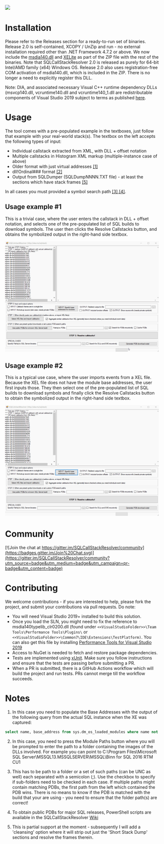 [![](https://github.com/arvindshmicrosoft/SQLCallStackResolver/workflows/Build%20SQLCallStackResolver/badge.svg)](https://github.com/arvindshmicrosoft/SQLCallStackResolver/actions)
# Installation
Please refer to the Releases section for a ready-to-run set of binaries. Release 2.0 is self-contained, XCOPY / UnZip and run - no external installation required other than .NET Framework 4.7.2 or above. We now include the [msdia140.dll](https://blogs.msdn.microsoft.com/calvin_hsia/2016/07/30/whats-in-a-pdb-file-use-the-debug-interface-access-sdk/) and [XELite](https://www.nuget.org/packages/Microsoft.SqlServer.XEvent.XELite/) as part of the ZIP file with the rest of the binaries. Note that SQLCallStackResolver 2.0 is released as purely for 64-bit Intel/AMD family (x64) Windows OS. Release 2.0 also uses registration-free COM activation of msdia140.dll, which is included in the ZIP. There is no longer a need to explicitly register this DLL.

Note: DIA, and associated necessary Visual C++ runtime dependency DLLs (msvcp140.dll, vcruntime140.dll and vcruntime140_1.dll are redistributable components of Visual Studio 2019 subject to terms as published [here](https://docs.microsoft.com/en-us/visualstudio/releases/2019/redistribution).

# Usage
The tool comes with a pre-populated example in the textboxes, just follow that example with your real-world stack(s). The textbox on the left accepts the following types of input:

* Individual callstack extracted from XML, with DLL + offset notation
* Multiple callstacks in Histogram XML markup (multiple-instance case of above)
* Older format with just virtual addresses [[1]](#footnote1)
* dll!Ordinal### format [[2]](#footnote2)
* Output from SQLDumper (SQLDumpNNNN.TXT file) - at least the sections which have stack frames [[5]](#footnote5)

In all cases you must provided a symbol search path [[3]](#footnote3),[[4]](#footnote4).

## Usage example #1
This is a trivial case, where the user enters the callstack in DLL + offset notation, and selects one of the pre-populated list of SQL builds to download symbols. The user then clicks the Resolve Callstacks button, and obtains the symbolized output in the right-hand side textbox.

![](images/1_ModOffset_Text.gif)

## Usage example #2
This is a typical use case, where the user imports events from a XEL file. Because the XEL file does not have the module base addresses, the user first inputs those. They then select one of the pre-populated list of SQL builds to download symbols and finally click the Resolve Callstacks button to obtain the symbolized output in the right-hand side textbox.

![](images/2_XEL_Address.gif)

# Community
[![Join the chat at https://gitter.im/SQLCallStackResolver/community](https://badges.gitter.im/Join%20Chat.svg)](https://gitter.im/SQLCallStackResolver/community?utm_source=badge&utm_medium=badge&utm_campaign=pr-badge&utm_content=badge)

# Contributing
We welcome contributions - if you are interested to help, please fork the project, and submit your contributions via pull requests. Do note:

* You will need Visual Studio 2019+ installed to build this solution.
* Once you load the SLN, you might need to fix the reference to msdia140typelib_clr0200.dll (found under `<<VisualStudioFolder>>\Team Tools\Performance Tools\Plugins\` or `<<VisualStudioFolder>>\Common7\IDE\Extensions\TestPlatform)`. You can also get this file by installing [Performance Tools for Visual Studio 2019](https://visualstudio.microsoft.com/downloads/#performance-tools-for-visual-studio-2019)
* Access to NuGet is needed to fetch and restore package dependencies.
* Tests are implemented using [xUnit](https://xunit.net/docs/getting-started/netfx/visual-studio#run-tests-visualstudio). Make sure you follow instructions and ensure that the tests are passing before submitting a PR.
* When a PR is submitted, there is a GitHub Actions workflow which will build the project and run tests. PRs cannot merge till the workflow succeeds.

# Notes
1. <a name="footnote1"></a>In this case you need to populate the Base Addresses with the output of the following query from the actual SQL instance when the XE was captured:
``` sql
select name, base_address from sys.dm_os_loaded_modules where name not like '%.rll'
```
2. <a name="footnote2"></a>In this case, you need to press the Module Paths button where you will be prompted to enter the path to a folder containing the images of the DLLs involved. For example you can point to C:\Program Files\Microsoft SQL Server\MSSQL13.MSSQLSERVER\MSSQL\Binn for SQL 2016 RTM CU1

3. <a name="footnote3"></a>This has to be path to a folder or a set of such paths (can be UNC as well) each separated with a semicolon (;). Use the checkbox to specify if sub-folders need to be checked in each case. If multiple paths might contain matching PDBs, the first path from the left which contained the PDB wins. There is no means to know if the PDB is matched with the build that your are using - you need to ensure that the folder path(s) are correct!

4. <a name="footnote4"></a>To obtain public PDBs for major SQL releases, PowerShell scripts are available in the SQLCallStackResolver [Wiki](https://github.com/arvindshmicrosoft/SQLCallStackResolver/wiki/Obtaining-symbol-files-(.PDB)-for-SQL-Server-Releases)

5. <a name="footnote5"></a>This is partial support at the moment - subsequently I will add a 'cleansing' option where it will strip out just the 'Short Stack Dump' sections and resolve the frames therein.
